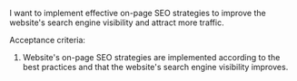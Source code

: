 I want to implement effective on-page SEO strategies to improve the website's search engine visibility and attract more traffic.

Acceptance criteria:
1. Website's on-page SEO strategies are implemented according to the best practices and that the website's search engine visibility improves.

